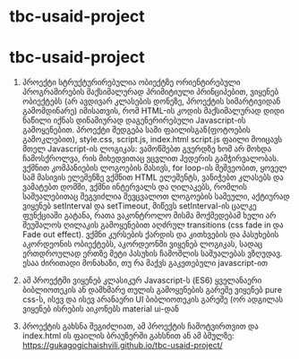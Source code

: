 ﻿# tbc-usaid-project
# tbc-usaid-project


1.  პროექტი სტრუქტურირებულია ობიექტზე ორიენტირებული პროგრამირების მაქსიმალურად პრიმიტიული პრინციპებით, ვიყენებ ობიექტებს (არ ავდივარ კლასების დონეზე, პროექტის სიმარტივიდან გამომდინარე) იმისათვის, რომ HTML-ის
  კოდის მაქსიმალურად დიდი ნაწილი იქნას დინამიურად დაგენერირებული Javascript-ის გამოყენებით.
პროექტი შედგება სამი ფაილისგან(ფოტოების გამოკლებით), style.css, script.js, index.html
script.js ფაილი მოიცავს მთელ Javascript-ის ლოგიკას: ვამოწმებთ გვერდზე ხომ არ მოხდა ჩამოსქროლვა, რის მიხედვითაც ვცვლით ჰედერის გამჭირვალობას.
 ვქმნით კომპანიების ლოგოების მასივს, for loop-ის მეშვეობით, ყოველ სამ მასივის ელემენზე ვქმნით HTML ელემენტს, ვანიჭებთ კლასებს და ვამატებთ დომში, ვქმნი ინტერვალს და ღილაკებს, რომლის საშუალებითაც შეგვიძლია შევცვალოთ ლოგოების სამეული, აქტიურად  ვიყენებ setInterval და setTimeout, მიწევს setInterval-ის ცალკე ფუნქციაში გატანა, რათა ვაკონტროლო მისმა მოქმედებამ ხელი არ შეუშალოს ღილაკის გამოყენებით აღძრულ transitions (css fade in და Fade out effect).
ვქმნი კურსების ქარდის და კითხვების და პასუხების აკორდეონის ობიექტებს, აკორდეონში ვიყენებ ლოგიკას, სადაც ერთდროულად ერთზე მეტი პასუხის ჩამოშლის საშუალებას ვზღუდავ. ესაა ძირითადი მონახაზი, თუ რა მაქვს გაკეთებული javascript-ით

2. ამ პროექტში ვიყენებ კლასიკურ Javascript-ს (ES6) ყველანაერი ბიბლიოთეკის ან დამხმარე თულის გამოყენების გარეშე
  ვიყენებ pure css-ს, ისევ და ისევ არანაერი UI ბიბლიოთეკის გარეშე (ორ ადგილას ვიყენებ ისრების აიკონებს material ui-დან

3. პროექტის გახსნა შეგიძლიათ, ამ პროექტის ჩამოტვირთვით და index.html ის ფაილის ბრაუზერში გახსნით ან ამ ბმულზე: https://gukagogichaishvili.github.io/tbc-usaid-project/
   

